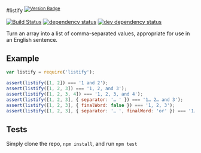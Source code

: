 #listify <sup>[![Version Badge][2]][1]</sup>

[![Build Status][3]][4] [![dependency status][5]][6] [![dev dependency status][7]][8]

Turn an array into a list of comma-separated values, appropriate for use in an English sentence.

## Example

```js
var listify = require('listify');

assert(listify([1, 2]) === '1 and 2');
assert(listify([1, 2, 3]) === '1, 2, and 3');
assert(listify([1, 2, 3, 4]) === '1, 2, 3, and 4');
assert(listify([1, 2, 3], { separator: '… ' }) === '1… 2… and 3');
assert(listify([1, 2, 3], { finalWord: false }) === '1, 2, 3');
assert(listify([1, 2, 3], { separator: '… ', finalWord: 'or' }) === '1… 2… or 3');
```

## Tests
Simply clone the repo, `npm install`, and run `npm test`

[1]: https://npmjs.org/package/listify
[2]: http://vb.teelaun.ch/ljharb/listify.svg
[3]: https://travis-ci.org/ljharb/listify.png
[4]: https://travis-ci.org/ljharb/listify
[5]: https://david-dm.org/ljharb/listify.png
[6]: https://david-dm.org/ljharb/listify
[7]: https://david-dm.org/ljharb/listify/dev-status.png
[8]: https://david-dm.org/ljharb/listify#info=devDependencies



